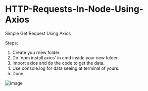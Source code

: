 # HTTP-Requests-In-Node-Using-Axios

Simple Get Request Using Axios

Steps:
1. Create you rnew folder.
2. Do 'npm install axios' in cmd inside your new folder
3. Import axios and do the code to get the data.
4. Use console.log for data seeing at terminal of yours.
5. Done.

![image](https://user-images.githubusercontent.com/33284223/159050493-bb6872f5-0f26-40f9-a88b-f5c8706e5078.png)
